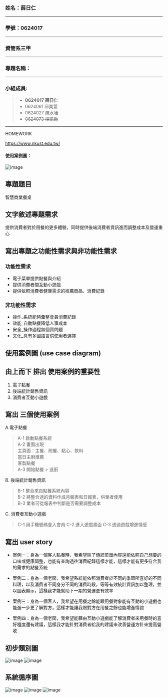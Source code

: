 ### 姓名：薛日仁
***
### 學號：0624017
***
### 資管系三甲
***
### 專題名稱：
***
### 小組成員:

> * **0624017 薛日仁**
> * 0624061 邱美萱
> * 0624027 陳水墻
> * ~~0624073 楊凱勛~~
***
HOMEWORK

<https://www.nkust.edu.tw/>


#### 使用案例圖：
![image](usecase.jpg)
## 專題題目
智慧商業餐桌
## 文字敘述專題需求
提供消費者對於用餐的更多體驗，同時提供後端消費者資訊進而調整成本及營運重心
## 寫出專題之功能性需求與非功能性需求
### 功能性需求 
- 電子菜單提供點餐與介紹
- 提供消費者間互動小遊戲
- 提供依照消費者健康需求的推薦商品、消費紀錄
### 非功能性需求
- 操作_系統能夠彙整會員消費紀錄
- 效能_自動點餐降低人事成本
- 安全_操作過程無個資問題
- 文化_具有多國語言供使用者選擇
## 使用案例圖 (use case diagram)


## 由上而下 排出 使用案例的重要性
1. 電子點餐
2. 後端統計銷售資訊
3. 消費者互動小遊戲

## 寫出 三個使用案例
A.電子點餐
> A-1 啟動點餐系統  
> A-2 畫面出現  
>     主頁面：主餐、附餐、點心、飲料   
>     當日主廚推薦   
>     客製點餐  
> A-3 開始點餐 > 送廚  
   
B. 後端統計銷售資訊  
> B-1 整合來自點餐系統內容  
> B-2 將整合過的資料作成月報表和日報表，供業者使用  
> B-3 業者可從報表中判斷是否需要調整成本  

C. 消費者互動小遊戲
> C-1 用手機號碼登入會員 
> C-2 進入遊戲畫面 
> C-3 透過遊戲增進情感 
## 寫出 user story 
 * 案例一：身為一個客人點餐時，我希望除了傳統菜單內容還能依照自己想要的口味或健康調整，也能有查詢過往消費紀錄這樣才能，這樣才能有更多符合我的需求的點餐系統

 * 案例二：身為一個老闆，我希望系統能依照消費者於不同的季節所喜好的不同料理，以及消費者不同身分不同的消費時段，等等有效統計資訊加以整理，並以圖表顯示，這樣我才能幫助下一期的營運更有效率

 * 案例三：身為一個客人，我希望在用餐之餘能跟用餐對象能有互動的小遊戲也能進一步更了解對方，這樣才能讓我跟對方在用餐之餘也能增進情誼
 
 * 案例四：身為一個老闆，我希望能藉由互動小遊戲能了解消費者來用餐時的喜好程度還有建議，這樣我才能針對消費者給我的建議來改善營運方針來提高營收

##  初步類別圖
![image](https://github.com/Roy1028/oo_1/blob/master/%E5%88%9D%E6%AD%A5%E9%A1%9E%E5%88%A51.png)
![image](https://github.com/Roy1028/oo_1/blob/master/%E5%88%9D%E6%AD%A5%E9%A1%9E%E5%88%A5%E9%BB%9E%E9%A4%90%E7%B3%BB%E7%B5%B1.png)


##  系統循序圖
![image](https://github.com/Roy1028/oo_1/blob/master/%E9%81%8A%E6%88%B2%E5%BE%AA%E5%BA%8F.png)
![image](https://github.com/Roy1028/oo_1/blob/master/%E9%BB%9E%E9%A4%90%E5%BE%AA%E5%BA%8F%E5%9C%96.png)
![image](https://github.com/Roy1028/oo_1/blob/master/%E5%95%86%E5%AE%B6-%E5%BE%8C%E7%AB%AF.png)
